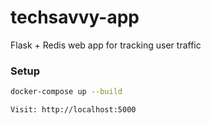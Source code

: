 # techsavvy-app
Flask + Redis web app for tracking user traffic

### Setup

```bash
docker-compose up --build

Visit: http://localhost:5000
